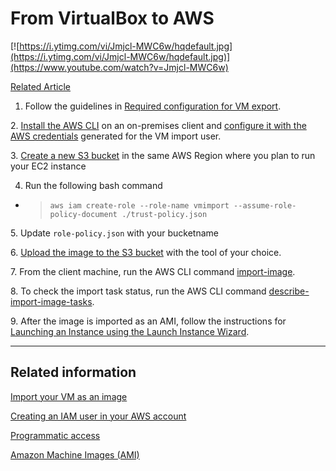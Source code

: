 From VirtualBox to AWS
======================

[![https://i.ytimg.com/vi/Jmjcl-MWC6w/hqdefault.jpg](https://i.ytimg.com/vi/Jmjcl-MWC6w/hqdefault.jpg)](https://www.youtube.com/watch?v=Jmjcl-MWC6w)

[Related Article](https://aws.amazon.com/premiumsupport/knowledge-center/import-server-ec2-instance/)

1. Follow the guidelines in [Required configuration for VM export](https://docs.aws.amazon.com/vm-import/latest/userguide/vmie_prereqs.html#prepare-vm-image).

2. [Install the AWS CLI](https://docs.aws.amazon.com/cli/latest/userguide/cli-chap-install.html) on an on-premises client and [configure it with the AWS credentials](https://docs.aws.amazon.com/cli/latest/userguide/cli-chap-configure.html) generated for the VM import user.

3. [Create a new S3 bucket](https://docs.aws.amazon.com/AmazonS3/latest/gsg/CreatingABucket.html) in the same AWS Region where you plan to run your EC2 instance
 
4. Run the following bash command 
  - > `aws iam create-role --role-name vmimport --assume-role-policy-document ./trust-policy.json`
       
5. Update `role-policy.json` with your bucketname

6. [Upload the image to the S3 bucket](https://docs.aws.amazon.com/AmazonS3/latest/user-guide/upload-objects.html) with the tool of your choice.

7. From the client machine, run the AWS CLI command [import-image](https://docs.aws.amazon.com/cli/latest/reference/ec2/import-image.html).

8. To check the import task status, run the AWS CLI command [describe-import-image-tasks](https://docs.aws.amazon.com/cli/latest/reference/ec2/describe-import-image-tasks.html).

9. After the image is imported as an AMI, follow the instructions for [Launching an Instance using the Launch Instance Wizard](https://docs.aws.amazon.com/AWSEC2/latest/WindowsGuide/launching-instance.html#launch-instance-console).

* * *

Related information
-------------------

[Import your VM as an image](https://docs.aws.amazon.com/vm-import/latest/userguide/vmimport-image-import.html#import-vm-image)

[Creating an IAM user in your AWS account](https://docs.aws.amazon.com/IAM/latest/UserGuide/id_users_create.html)

[Programmatic access](https://docs.aws.amazon.com/general/latest/gr/aws-sec-cred-types.html#access-keys-and-secret-access-keys)

[Amazon Machine Images (AMI)](https://docs.aws.amazon.com/AWSEC2/latest/UserGuide/AMIs.html)
